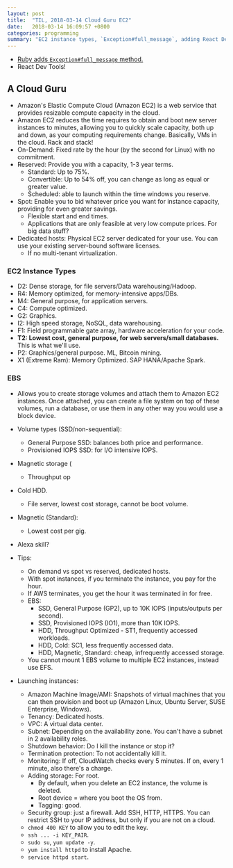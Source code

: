 ```yaml
---
layout: post
title:  "TIL, 2018-03-14 Cloud Guru EC2"
date:   2018-03-14 16:09:57 +0800
categories: programming
summary: "EC2 instance types, `Exception#full_message`, adding React Dev tools."
---
```


- [Ruby adds `Exception#full_message` method.](https://blog.bigbinary.com/2018/03/13/ruby-2-5-adds-exception-full_message-method.html)
- React Dev Tools!

## A Cloud Guru

- Amazon's Elastic Compute Cloud (Amazon EC2) is a web service that provides resizable compute capacity in the cloud.
- Amazon EC2 reduces the time requires to obtain and boot new server instances to minutes, allowing you to quickly scale capacity, both up and down, as your computing requirements change. Basically, VMs in the cloud. Rack and stack!
- On-Demand: Fixed rate by the hour (by the second for Linux) with no commitment.
- Reserved: Provide you with a capacity, 1-3 year terms.
  - Standard: Up to 75%.
  - Convertible: Up to 54% off, you can change as long as equal or greater value.
  - Scheduled: able to launch within the time windows you reserve.
- Spot: Enable you to bid whatever price you want for instance capacity, providing for even greater savings.
  - Flexible start and end times.
  - Applications that are only feasible at very low compute prices. For big data stuff?
- Dedicated hosts: Physical EC2 server dedicated for your use. You can use your existing server-bound software licenses.
  - If no multi-tenant virtualization.

### EC2 Instance Types

- D2: Dense storage, for file servers/Data warehousing/Hadoop.
- R4: Memory optimized, for memory-intensive apps/DBs.
- M4: General purpose, for application servers.
- C4: Compute optimized.
- G2: Graphics.
- I2: High speed storage, NoSQL, data warehousing.
- F1: Field programmable gate array, hardware acceleration for your code.
- **T2: Lowest cost, general purpose, for web servers/small databases.** This is what we'll use.
- P2: Graphics/general purpose. ML, Bitcoin mining.
- X1 (Extreme Ram): Memory Optimized. SAP HANA/Apache Spark.

### EBS

- Allows you to create storage volumes and attach them to Amazon EC2 instances. Once attached, you can create a file system on top of these volumes, run a database, or use them in any other way you would use a block device.
- Volume types (SSD/non-sequential):
  - General Purpose SSD: balances both price and performance.
  - Provisioned IOPS SSD: for I/O intensive IOPS.
- Magnetic storage (
  - Throughput op
- Cold HDD.
  - File server, lowest cost storage, cannot be boot volume.
- Magnetic (Standard):
  - Lowest cost per gig.

- Alexa skill?

- Tips:
  - On demand vs spot vs reserved, dedicated hosts.
  - With spot instances, if you terminate the instance, you pay for the hour.
  - If AWS terminates, you get the hour it was terminated in for free.
  - EBS:
    - SSD, General Purpose (GP2), up to 10K IOPS (inputs/outputs per second).
    - SSD, Provisioned IOPS (IO1), more than 10K IOPS.
    - HDD, Throughput Optimized - ST1, frequently accessed workloads.
    - HDD, Cold: SC1, less frequently accessed data.
    - HDD, Magnetic, Standard: cheap, infrequently accessed storage.
  - You cannot mount 1 EBS volume to multiple EC2 instances, instead use EFS.

- Launching instances:
  - Amazon Machine Image/AMI: Snapshots of virtual machines that you can then provision and boot up (Amazon Linux, Ubuntu Server, SUSE Enterprise, Windows).
  - Tenancy: Dedicated hosts.
  - VPC: A virtual data center.
  - Subnet: Depending on the availability zone. You can't have a subnet in 2 availability roles.
  - Shutdown behavior: Do I kill the instance or stop it?
  - Termination protection: To not accidentally kill it.
  - Monitoring: If off, CloudWatch checks every 5 minutes. If on, every 1 minute, also there's a charge.
  - Adding storage: For root.
    - By default, when you delete an EC2 instance, the volume is deleted.
    - Root device = where you boot the OS from.
    - Tagging: good.
  - Security group: just a firewall. Add SSH, HTTP, HTTPS. You can restrict SSH to your IP address, but only if you are not on a cloud.
  - `chmod 400 KEY` to allow you to edit the key.
  - `ssh ... -i KEY_PAIR`.
  - `sudo su`, `yum update -y`.
  - `yum install httpd` to install Apache.
  - `service httpd start`.
